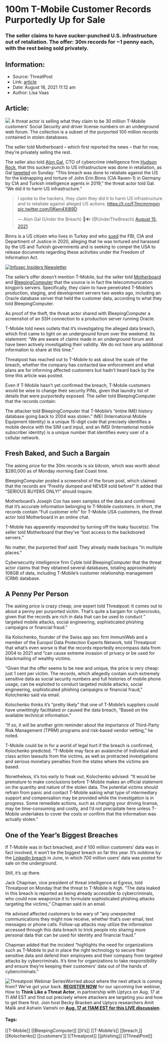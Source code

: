 # 100m T-Mobile Customer Records Purportedly Up for Sale
### The seller claims to have sucker-punched U.S. infrastructure out of retaliation. The offer: 30m records for ~1 penny each, with the rest being sold privately. 

## Information:
+ Source: ThreatPost
+ Link: [article](https://kasperskycontenthub.com/threatpost-global/?p=168689)
+ Date: August 16, 2021  11:12 am
+ Author: Lisa Vaas


## Article:
![](https://media.threatpost.com/wp-content/uploads/sites/103/2021/08/16104546/computer-system-security-breach-picture-id486481278-1-e1629125159886.jpeg)
A threat actor is selling what they claim to be 30 million T-Mobile customers’ Social Security and driver license numbers on an underground web forum. The collection is a subset of the purported 100 million records contained in stolen databases.


The seller told Motherboard – which first reported the news – that for now, they’re privately selling the rest.


The seller also told [Alon Gal](https://twitter.com/UnderTheBreach/status/1426923538099970050), CTO of cybercrime intelligence firm [Hudson Rock](https://www.hudsonrock.com/), that this sucker-punch to US infrastructure was done in retaliation, as Gal [tweeted](https://twitter.com/UnderTheBreach/status/1426923538099970050) on Sunday: “This breach was done to retaliate against the US for the kidnapping and torture of John Erin Binns (CIA Raven-1) in Germany by CIA and Turkish intelligence agents in 2019,” the threat actor told Gal. “We did it to harm US infrastructure.”



> 
> I spoke to the hackers, they claim they did it to harm US infrastructure and to retaliate against alleged US actions. <https://t.co/F7mcmrmgxn> [pic.twitter.com/0Kwn4Xl89D](https://t.co/0Kwn4Xl89D)
> 
> 
> — Alon Gal (Under the Breach) 🦇🔊 (@UnderTheBreach) [August 15, 2021](https://twitter.com/UnderTheBreach/status/1426923538099970050?ref_src=twsrc%5Etfw)
> 
> 



Binns is a US citizen who lives in Turkey and who [sued](https://casetext.com/case/binns-v-cent-intelligence-agency) the FBI, CIA and Department of Justice in 2020, alleging that he was tortured and harassed by the US and Turkish governments and is seeking to compel the USA to release documents regarding these activities under the Freedom of Information Act.


[![Infosec Insiders Newsletter](https://media.threatpost.com/wp-content/uploads/sites/103/2021/07/10165815/infosec_insiders_in_article_promo.png)](https://threatpost.com/infosec-insider-subscription-page/?utm_source=ART&utm_medium=ART&utm_campaign=InfosecInsiders_Newsletter_Promo/)


The seller’s offer doesn’t mention T-Mobile, but the seller told [Motherboard](https://www.vice.com/en/article/akg8wg/tmobile-investigating-customer-data-breach-100-million) and [BleepingComputer](https://www.bleepingcomputer.com/news/security/hacker-claims-to-steal-data-of-100-million-t-mobile-customers/) that the source is in fact the telecommunication kingpin’s servers. Specifically, they claim to have penetrated T-Mobile’s production, staging, and development servers two weeks ago, including an Oracle database server that held the customer data, according to what they told BleepingComputer.


As proof of the theft, the threat actor shared with BleepingComputer a screenshot of an SSH connection to a production server running Oracle.


T-Mobile told news outlets that it’s investigating the alleged data breach, which first came to light on an underground forum over the weekend. Its statement: “We are aware of claims made in an underground forum and have been actively investigating their validity. We do not have any additional information to share at this time.”


Threatpost has reached out to T-Mobile to ask about the scale of the breach, whether the company has contacted law enforcement and what plans are for informing affected customers but hadn’t heard back by the time this article was posted.


Even if T-Mobile hasn’t yet confirmed the breach, T-Mobile customers would be wise to change their security PINs, given that laundry list of details that were purportedly exposed. The seller told BleepingComputer that the records contain:


The attacker told BleepingComputer that T-Mobile’s “entire IMEI history database going back to 2004 was stolen.” IMEI (International Mobile Equipment Identity) is a unique 15-digit code that precisely identifies a mobile device with the SIM card input, and an IMSI (International mobile subscriber identity) is a unique number that identifies every user of a cellular network.


Fresh Baked, and Such a Bargain
-------------------------------


The asking price for the 30m records is six bitcoin, which was worth about $280,000 as of Monday morning East Coast time.


BleepingComputer posted a screenshot of the forum post, which claimed that the records are “Freshly dumped and NEVER sold before!” It added that “SERIOUS BUYERS ONLY!” should inquire.


Motherboard’s Joseph Cox has seen samples of the data and confirmed that it’s accurate information belonging to T-Mobile customers. In short, the records contain “Full customer info” for T-Mobile USA customers, the threat actor told Motherboard in an online chat.


T-Mobile has apparently responded by turning off the leaky faucet(s): The seller told Motherboard that they’ve “lost access to the backdoored servers.”


No matter, the purported thief said: They already made backups “in multiple places.”


Cybersecurity intelligence firm Cyble told BleepingComputer that the threat actor claims that they obtained several databases, totaling approximately 106GB of data, including T-Mobile’s customer relationship management (CRM) database.


A Penny Per Person
------------------


The asking price is crazy cheap, one expert told Threatpost: It comes out to about a penny per purported victim. That’s quite a bargain for cybercrooks, given that the records are rich in data that can be used to conduct ” targeted mobile attacks, social engineering, sophisticated phishing campaigns or financial fraud.”


Ilia Kolochenko, founder of the Swiss app sec firm ImmuniWeb and a member of the Europol Data Protection Experts Network, told Threatpost that what’s even worse is that the records reportedly encompass data from 2004 to 2021 and “can cause extreme invasion of privacy or be used for blackmailing of wealthy victims.


“Given that the offer seems to be new and unique, the price is very cheap: just 1 cent per victim. The records, which allegedly contain such extremely sensitive data as social security numbers and full histories of mobile phone usage, can be exploited to conduct targeted mobile attacks, social engineering, sophisticated phishing campaigns or financial fraud,” Kolochenko said via email.


Kolochenko thinks it’s “pretty likely” that one of T-Mobile’s suppliers could have unwittingly facilitated or caused the data breach, “Based on the available technical information.”


“If so, it will be another grim reminder about the importance of Third-Party Risk Management (TPRM) programs and risk-based vendor vetting,” he noted.


T-Mobile could be in for a world of legal hurt if the breach is confirmed, Kolochenko predicted. “T-Mobile may face an avalanche of individual and class action lawsuits from the victims, as well as protracted investigations and serious monetary penalties from the states where the victims are based.


Nonetheless, it’s too early to freak out, Kolochenko advised: “It would be premature to make conclusions before T-Mobile makes an official statement on the quantity and nature of the stolen data. The potential victims should refrain from panic and contact T-Mobile asking what type of intermediary support and compensation may be provided while the investigation is in progress. Some remediate actions, such as changing your driving license, may be time-consuming and costly, and I’d not precipitate here unless T-Mobile undertakes to cover the costs or confirm that the information was actually stolen.”


One of the Year’s Biggest Breaches
----------------------------------


If T-Mobile was in fact breached, and if 100 million customers’ data was in fact involved, it won’t be the biggest breach so far this year. It’s outdone by the [LinkedIn breach](https://threatpost.com/data-700m-linkedin-users-cyber-underground/167362/) in June, in which 700 million users’ data was posted for sale on the underground.


Still, it’s up there.


Jack Chapman, vice president of threat intelligence at Egress, told Threatpost on Monday that the threat to T-Mobile is high. “The data leaked in this breach is reported as being already accessible to cybercriminals, who could now weaponize it to formulate sophisticated phishing attacks targeting the victims,” Chapman said in an email.


He advised affected customers to be wary of “any unexpected communications they might now receive, whether that’s over email, text messages or phone calls. Follow-up attacks may utilize the information accessed through this data breach to trick people into sharing more personal data that can be used for identity and financial fraud.”


Chapman added that the incident “highlights the need for organizations such as T-Mobile to put in place the right technology to secure their sensitive data and defend their employees and their company from targeted attacks by cybercriminals. It’s time for organizations to take responsibility and ensure they’re keeping their customers’ data out of the hands of cybercriminals.”


![Threatpost Webinar Series ](https://media.threatpost.com/wp-content/uploads/sites/103/2021/07/27093135/threatpost-webinar-300x51.jpg)Worried about where the next attack is coming from? We’ve got your back. **[REGISTER NOW](https://threatpost.com/webinars/how-to-think-like-a-threat-actor/?utm_source=ART&utm_medium=ART&utm_campaign=August_Uptycs_Webinar)** for our upcoming live webinar, How to **Think Like a Threat Actor**, in partnership with Uptycs on Aug. 17 at 11 AM EST and find out precisely where attackers are targeting you and how to get there first. Join host Becky Bracken and Uptycs researchers Amit Malik and Ashwin Vamshi on **[Aug. 17 at 11AM EST for this LIVE discussion](https://threatpost.com/webinars/how-to-think-like-a-threat-actor/?utm_source=ART&utm_medium=ART&utm_campaign=August_Uptycs_Webinar)**.




#### Tags:
[[T-Mobile]] [[BleepingComputer]] [[it’s]] [[T-Mobile’s]] [[breach,]] [[Kolochenko]] [[customers’]] [[Threatpost]] [[phishing]] [[ThreatPost]]
